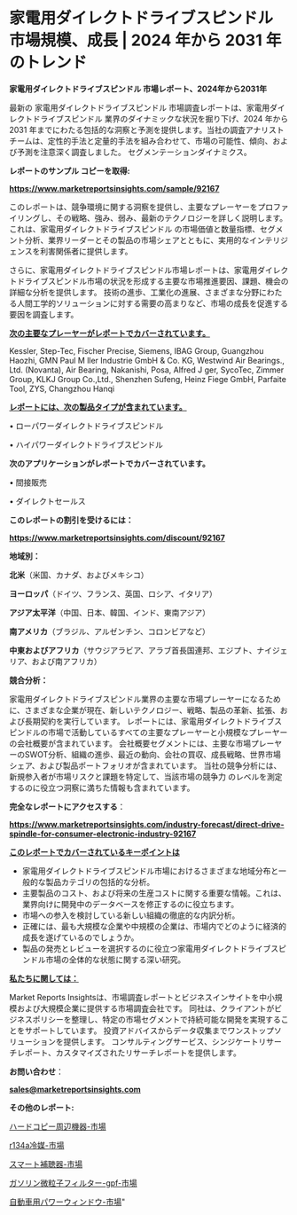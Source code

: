 # 家電用ダイレクトドライブスピンドル 市場規模、成長 | 2024 年から 2031 年のトレンド

<strong>家電用ダイレクトドライブスピンドル 市場レポート、2024年から2031年</strong>

最新の 家電用ダイレクトドライブスピンドル 市場調査レポートは、家電用ダイレクトドライブスピンドル 業界のダイナミックな状況を掘り下げ、2024 年から 2031 年までにわたる包括的な洞察と予測を提供します。当社の調査アナリスト チームは、定性的手法と定量的手法を組み合わせて、市場の可能性、傾向、および予測を注意深く調査しました。 セグメンテーションダイナミクス。



<strong>レポートのサンプル コピーを取得:</strong> <a href=https://www.marketreportsinsights.com/sample/92167>

<strong><u>https://www.marketreportsinsights.com/sample/92167</u></strong></a>

このレポートは、競争環境に関する洞察を提供し、主要なプレーヤーをプロファイリングし、その戦略、強み、弱み、最新のテクノロジーを詳しく説明します。 これは、家電用ダイレクトドライブスピンドル の市場価値と数量指標、セグメント分析、業界リーダーとその製品の市場シェアとともに、実用的なインテリジェンスを利害関係者に提供します。

さらに、家電用ダイレクトドライブスピンドル市場レポートは、家電用ダイレクトドライブスピンドル市場の状況を形成する主要な市場推進要因、課題、機会の詳細な分析を提供します。 技術の進歩、工業化の進展、さまざまな分野にわたる人間工学的ソリューションに対する需要の高まりなど、市場の成長を促進する要因を調査します。



<strong><u>次の主要なプレーヤーがレポートでカバーされています。</u></strong>

Kessler, Step-Tec, Fischer Precise, Siemens, IBAG Group, Guangzhou Haozhi, GMN Paul M ller Industrie GmbH & Co. KG, Westwind Air Bearings., Ltd. (Novanta), Air Bearing, Nakanishi, Posa, Alfred J ger, SycoTec, Zimmer Group, KLKJ Group Co.,Ltd., Shenzhen Sufeng, Heinz Fiege GmbH, Parfaite Tool, ZYS, Changzhou Hanqi



<strong><u><b>レポートには、次の製品タイプが含まれています。</b></u></strong>

• ローパワーダイレクトドライブスピンドル

• ハイパワーダイレクトドライブスピンドル



<strong><b>次のアプリケーションがレポートでカバーされています。</b></strong>

• 間接販売

• ダイレクトセールス



<strong><b>このレポートの割引を受けるには：</b></strong><a href=https://www.marketreportsinsights.com/discount/92167>

<strong><u>https://www.marketreportsinsights.com/discount/92167</u></strong></a>



<strong>地域別：</strong>



<strong>北米</strong>（米国、カナダ、およびメキシコ）



<strong>ヨーロッパ</strong>（ドイツ、フランス、英国、ロシア、イタリア）



<strong>アジア太平洋</strong>（中国、日本、韓国、インド、東南アジア）



<strong>南アメリカ</strong>（ブラジル、アルゼンチン、コロンビアなど）



<strong>中東およびアフリカ</strong>（サウジアラビア、アラブ首長国連邦、エジプト、ナイジェリア、および南アフリカ）



<strong>競合分析：</strong>

家電用ダイレクトドライブスピンドル業界の主要な市場プレーヤーになるために、さまざまな企業が現在、新しいテクノロジー、戦略、製品の革新、拡張、および長期契約を実行しています。 レポートには、家電用ダイレクトドライブスピンドルの市場で活動しているすべての主要なプレーヤーと小規模なプレーヤーの会社概要が含まれています。 会社概要セグメントには、主要な市場プレーヤーのSWOT分析、組織の進歩、最近の動向、会社の買収、成長戦略、世界市場シェア、および製品ポートフォリオが含まれています。 当社の競争分析には、新規参入者が市場リスクと課題を特定して、当該市場の競争力 のレベルを測定するのに役立つ洞察に満ちた情報も含まれています。



<strong>完全なレポートにアクセスする</strong>：

<a href=https://www.marketreportsinsights.com/industry-forecast/direct-drive-spindle-for-consumer-electronic-industry-92167>

<strong><u>https://www.marketreportsinsights.com/industry-forecast/direct-drive-spindle-for-consumer-electronic-industry-92167</u></strong></a>



<strong><u><b>このレポートでカバーされているキーポイントは</b></u></strong>
<ul>
  <li>家電用ダイレクトドライブスピンドル市場におけるさまざまな地域分布と一般的な製品カテゴリの包括的な分析。</li>
  <li>主要製品のコスト、および将来の生産コストに関する重要な情報。これは、業界向けに開発中のデータベースを修正するのに役立ちます。</li>
  <li>市場への参入を検討している新しい組織の徹底的な内訳分析。</li>
  <li>正確には、最も大規模な企業や中規模の企業は、市場内でどのように経済的成長を遂げているのでしょうか。</li>
  <li>製品の発売とレビューを選択するのに役立つ家電用ダイレクトドライブスピンドル市場の全体的な状態に関する深い研究。</li>
</ul>


<strong><u><b>私たちに関しては：</b></u></strong>

Market Reports Insightsは、市場調査レポートとビジネスインサイトを中小規模および大規模企業に提供する市場調査会社です。 同社は、クライアントがビジネスポリシーを整理し、特定の市場セグメントで持続可能な開発を実現することをサポートしています。 投資アドバイスからデータ収集までワンストップソリューションを提供します。 コンサルティングサービス、シンジケートリサーチレポート、カスタマイズされたリサーチレポートを提供します。



<strong><b>お問い合わせ</b></strong>：

<a href=mailto:sales@marketreportsinsights.com>

<strong><u>sales@marketreportsinsights.com</u></strong></a>



<strong>その他のレポート:</strong>

<a href=https://www.linkedin.com/pulse/ハードコピー周辺機器-市場-2023-収益と成長ドライバー-2030-analytics-achievers-24-analysis-gxutf/>ハードコピー周辺機器-市場</a>

<a href=https://www.linkedin.com/pulse/r134a冷媒-市場-2023-収益と成長ドライバー-2030-pr-news-hub-roprf/>r134a冷媒-市場</a>

<a href=https://www.linkedin.com/pulse/スマート補聴器-市場-2023-推進要因と成長機会-2030-market-tribunal-icltf/>スマート補聴器-市場</a>

<a href=https://www.linkedin.com/pulse/ガソリン微粒子フィルター-gpf-市場-2030-年までの需要に焦点を当てた-2023-年調査レポート-pr-news-hub-kdkmf/>ガソリン微粒子フィルター-gpf-市場</a>

<a href=https://www.linkedin.com/pulse/自動車用パワーウィンドウ-市場-2023-収益と成長ドライバー-2030-pr-news-hub-xkw9f/>自動車用パワーウィンドウ-市場</a>"
